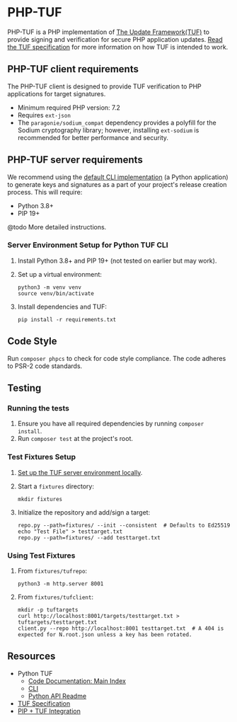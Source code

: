 # PHP-TUF

PHP-TUF is a PHP implementation of [The Update Framework(TUF)](https://theupdateframework.io/) to provide signing and verification for secure PHP application updates. [Read the TUF specification](https://github.com/theupdateframework/specification/blob/master/tuf-spec.md) for more information on how TUF is intended to work.

## PHP-TUF client requirements

The PHP-TUF client is designed to provide TUF verification to PHP applications for target signatures.

- Minimum required PHP version: 7.2
- Requires `ext-json`
- The `paragonie/sodium_compat` dependency provides a polyfill for the Sodium
  cryptography library; however, installing `ext-sodium` is recommended for
  better performance and security.
  
## PHP-TUF server requirements

We recommend using the [default CLI implementation](https://github.com/theupdateframework/tuf/blob/develop/docs/CLI.md) (a Python application) to generate keys and signatures as a part of your project's release creation process. This will require:
- Python 3.8+
- PIP 19+

@todo More detailed instructions.

### Server Environment Setup for Python TUF CLI

1. Install Python 3.8+ and PIP 19+ (not tested on earlier but may work).
1. Set up a virtual environment:

       python3 -m venv venv
       source venv/bin/activate

1. Install dependencies and TUF:

       pip install -r requirements.txt

## Code Style
Run `composer phpcs` to check for code style compliance. The code adheres to PSR-2 code standards.

## Testing

### Running the tests
1. Ensure you have all required dependencies by running `composer install`.
2. Run `composer test` at the project's root.

### Test Fixtures Setup

1. [Set up the TUF server environment locally](#server-environment-setup-for-python-tuf-cli).

1. Start a `fixtures` directory:

       mkdir fixtures

1. Initialize the repository and add/sign a target:

       repo.py --path=fixtures/ --init --consistent  # Defaults to Ed25519
       echo "Test File" > testtarget.txt
       repo.py --path=fixtures/ --add testtarget.txt

### Using Test Fixtures

1. From `fixtures/tufrepo`:

       python3 -m http.server 8001

1. From `fixtures/tufclient`:

       mkdir -p tuftargets
       curl http://localhost:8001/targets/testtarget.txt > tuftargets/testtarget.txt
       client.py --repo http://localhost:8001 testtarget.txt  # A 404 is expected for N.root.json unless a key has been rotated.

## Resources

* Python TUF
  * [Code Documentation: Main Index](https://github.com/theupdateframework/tuf/blob/develop/tuf/README.md)
  * [CLI](https://github.com/theupdateframework/tuf/blob/develop/docs/CLI.md)
  * [Python API Readme](https://github.com/theupdateframework/tuf/blob/develop/tuf/client/README.md)
* [TUF Specification](https://github.com/theupdateframework/specification/blob/master/tuf-spec.md)
* [PIP + TUF Integration](https://github.com/theupdateframework/pep-on-pypi-with-tuf)
